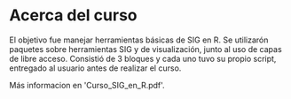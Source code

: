# Acerca del curso

El objetivo fue manejar herramientas básicas de SIG en R. Se utilizarón paquetes sobre herramientas SIG y de visualización, junto al uso de capas de libre acceso. Consistió de 3 bloques y cada uno tuvo su propio script, entregado al usuario antes de realizar el curso. 

Más informacion en 'Curso_SIG_en_R.pdf'.
